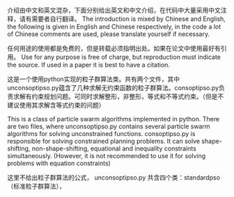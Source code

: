 介绍由中文和英文混杂，下面分别给出英文和中文介绍，在代码中大量采用中文注释，请有需要者自行翻译。
The introduction is mixed by Chinese and English, the following is given in English and Chinese respectively, in the code a lot of Chinese comments are used, please translate yourself if necessary.

任何用途的使用都是免费的，但是转载必须指明出处。如果在论文中使用最好有引用。
Use for any purpose is free of charge, but reproduction must indicate the source. If used in a paper it is best to have a citation.

这是一个使用python实现的粒子群算法类。共有两个文件，其中unconsoptipso.py蕴含了几种求解无约束函数的粒子群算法。consoptipso.py负责求解有约束规划问题。可同时求解整形，非整形，等式和不等式约束。（但是不建议使用其求解含等式约束的问题）

This is a class of particle swarm algorithms implemented in python. There are two files, where unconsoptipso.py contains several particle swarm algorithms for solving unconstrained functions. consoptipso.py is responsible for solving constrained planning problems. It can solve shape-shifting, non-shape-shifting, equational and inequality constraints simultaneously. (However, it is not recommended to use it for solving problems with equation constraints)

这里不给出粒子群算法的公式，
unconsoptipso.py 共含四个类：standardpso（标准粒子群算法），
